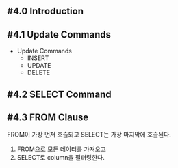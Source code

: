 ## #4.0 Introduction

## #4.1 Update Commands
- Update Commands
	- INSERT
	- UPDATE
	- DELETE

## #4.2 SELECT Command

## #4.3 FROM Clause

FROM이 가장 먼저 호출되고
SELECT는 가장 마지막에 호출된다.
1. FROM으로 모든 데이터를 가져오고
2. SELECT로 column을 필터링한다.